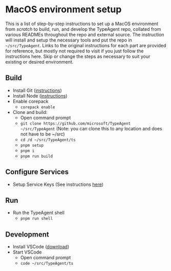 # MacOS environment setup

This is a list of step-by-step instructions to set up a MacOS environment from _scratch_ to build, run, and develop the TypeAgent repo, collated from various READMEs throughout the repo and external source. The instruction will install and setup the necessary tools and put the repo in `~/src/TypeAgent`. Links to the original instructions for each part are provided for reference, but mostly not required to visit if you just follow the instructions here. Skip or change the steps as necessary to suit your existing or desired environment.

## Build

- Install Git ([instructions](https://git-scm.com/downloads/mac))
- Install Node ([instructions](https://nodejs.org/en/download))
- Enable corepack
  - `corepack enable`
- Clone and build:
  - Open command prompt
  - `git clone https://github.com/microsoft/TypeAgent ~/src/TypeAgent` (Note: you can clone this to any location and does not have to be ~/src)
  - `cd /d ~/src/TypeAgent/ts`
  - `pnpm setup`
  - `pnpm i`
  - `pnpm run build`

## Configure Services

- Setup Service Keys (See instructions [here](../../ts/README.md#service-keys))

## Run

- Run the TypeAgent shell
  - `pnpm run shell`

## Development

- Install VSCode ([download](https://code.visualstudio.com/download))
- Start VSCode
  - Open command prompt
  - `code ~/src/TypeAgent/ts`
